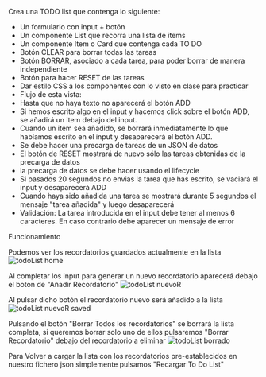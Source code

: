 Crea una TODO list que contenga lo siguiente:
- Un formulario con input + botón
- Un componente List que recorra una lista de items
- Un componente Item o Card que contenga cada TO DO
- Botón CLEAR para borrar todas las tareas
- Botón BORRAR, asociado a cada tarea, para poder borrar de manera independiente
- Botón para hacer RESET de las tareas
- Dar estilo CSS a los componentes con lo visto en clase para practicar
- Flujo de esta vista:
- Hasta que no haya texto no aparecerá el botón ADD
- Si hemos escrito algo en el input y hacemos click sobre el botón ADD, se añadirá un item debajo del input.
- Cuando un item sea añadido, se borrará inmediatamente lo que habíamos escrito en el input y desaparecerá el botón ADD.
- Se debe hacer una precarga de tareas de un JSON de datos
- El botón de RESET mostrará de nuevo sólo las tareas obtenidas de la precarga de datos
- la precarga de datos se debe hacer usando el lifecycle
- Si pasados 20 segundos no envias la tarea que has escrito, se vaciará el input y desaparecerá ADD
- Cuando haya sido añadida una tarea se mostrará durante 5 segundos el mensaje "tarea añadida" y luego desaparecerá
- Validación: La tarea introducida en el input debe tener al menos 6 caracteres. En caso contrario debe aparecer un mensaje de error

Funcionamiento 

Podemos ver los recordatorios guardados actualmente en la lista
![todoList home](https://user-images.githubusercontent.com/101732872/190929544-eda717c8-0885-4087-9e18-68c58982c645.jpg)

Al completar los input para generar un nuevo recordatorio aparecerá debajo el boton de "Añadir Recordatorio"
![todoList nuevoR](https://user-images.githubusercontent.com/101732872/190929584-d785e9f0-8625-40b1-a515-32718910a2d5.jpg)

Al pulsar dicho botón el recordatorio nuevo será añadido a la lista 
![todoList nuevoR saved](https://user-images.githubusercontent.com/101732872/190929615-2661130d-2eb2-4418-b8ad-996c9fa06961.jpg)

Pulsando el botón "Borrar Todos los recordatorios" se borrará la lista completa, si queremos borrar solo uno de ellos pulsaremos "Borrar Recordatorio" debajo del recordatorio a eliminar
![todoList borrado](https://user-images.githubusercontent.com/101732872/190929630-0c8989ef-6694-4cb6-b938-aad602a4aa90.jpg)

Para Volver a cargar la lista con los recordatorios pre-establecidos en nuestro fichero json simplemente pulsamos "Recargar To Do List"
